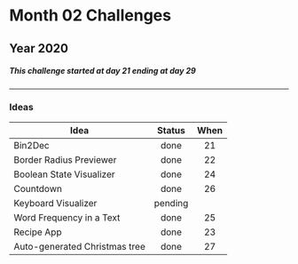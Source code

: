 # Month 02 Challenges
## Year 2020
##### This challenge started at day 21 ending at day 29
---
### Ideas
| Idea                          | Status        | When  |
| ----------------------------- |:-------------:|:-----:|
| Bin2Dec                       | done          | 21    |
| Border Radius Previewer       | done          | 22    |
| Boolean State Visualizer      | done          | 24    |
| Countdown                     | done          | 26    |
| Keyboard Visualizer           | pending       |       |
| Word Frequency in a Text      | done          | 25    |
| Recipe App                    | done          | 23    |
| Auto-generated Christmas tree | done          | 27    |
